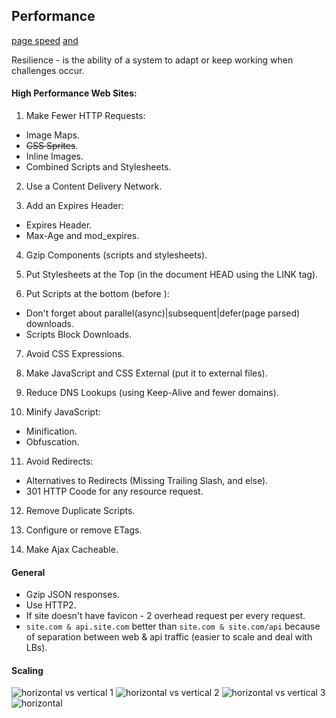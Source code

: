Performance
-

[page speed](www.bytecheck.com) [and](www.webpagetest.org)

Resilience - is the ability of a system to adapt or keep working when challenges occur.

#### High Performance Web Sites:

1. Make Fewer HTTP Requests:
  * Image Maps.
  * ~~CSS Sprites~~.
  * Inline Images.
  * Combined Scripts and Stylesheets.

2. Use a Content Delivery Network.

3. Add an Expires Header:
  * Expires Header.
  * Max-Age and mod_expires.

4. Gzip Components (scripts and stylesheets).

5. Put Stylesheets at the Top (in the document HEAD using the LINK tag).

6. Put Scripts at the bottom (before </body>):
  * Don't forget about parallel(async)|subsequent|defer(page parsed) downloads.
  * Scripts Block Downloads.

7. Avoid CSS Expressions.

8. Make JavaScript and CSS External (put it to external files).

9. Reduce DNS Lookups (using Keep-Alive and fewer domains).

10. Minify JavaScript:
  * Minification.
  * Obfuscation.

11. Avoid Redirects:
  * Alternatives to Redirects (Missing Trailing Slash, and else).
  * 301 HTTP Coode for any resource request.

12. Remove Duplicate Scripts.

13. Configure or remove ETags.

14. Make Ajax Cacheable.

#### General

* Gzip JSON responses.
* Use HTTP2.
* If site doesn't have favicon - 2 overhead request per every request.
* `site.com & api.site.com` better than `site.com & site.com/api`
  because of separation between web & api traffic (easier to scale and deal with LBs).

#### Scaling

![horizontal vs vertical 1](https://gist.github.com/cn007b/2c63c4b626be598166d5bce28b82552e/raw/633cd2dd905093aa584c2dc2fe44678804e96d14/1.2.jpeg)
![horizontal vs vertical 2](https://gist.github.com/cn007b/2c63c4b626be598166d5bce28b82552e/raw/633cd2dd905093aa584c2dc2fe44678804e96d14/1.jpeg)
![horizontal vs vertical 3](https://gist.github.com/cn007b/2c63c4b626be598166d5bce28b82552e/raw/633cd2dd905093aa584c2dc2fe44678804e96d14/2.jpeg)
![horizontal](https://gist.github.com/cn007b/2c63c4b626be598166d5bce28b82552e/raw/633cd2dd905093aa584c2dc2fe44678804e96d14/3.jpeg)
